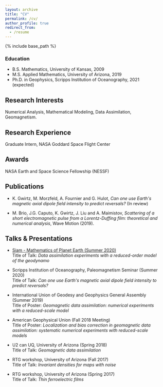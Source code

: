 ```yaml
---
layout: archive
title: "CV"
permalink: /cv/
author_profile: true
redirect_from:
  - /resume
---
```


{% include base_path %}

### Education 

* B.S. Mathematics, University of Kansas, 2009
* M.S. Applied Mathematics, University of Arizona, 2019
* Ph.D. in Geophysics, Scripps Institution of Oceanography, 2021 (expected)

Research Interests
-----
Numerical Analysis, Mathematical Modeling, Data Assimilation, Geomagnetism.

Research Experience
-----
Graduate Intern, NASA Goddard Space Flight Center

Awards
-----
NASA Earth and Space Science Fellowship (NESSF)

Publications
-----
* K. Gwirtz, M. Morzfeld, A. Fournier and G. Hulot, *Can one use Earth's magnetic axial dipole field intensity to predict reversals?*
(In review)

* M. Brio, J.G. Caputo, K. Gwirtz, J. Liu and A. Maimistov, *Scattering of a short
electromagnetic pulse from a Lorentz-Duffing film: theoretical and numerical
analysis*, Wave Motion (2019).


Talks & Presentations
-----
* [Siam - Mathematics of Planet Earth (Summer 2020)](https://www.youtube.com/watch?v=hHOs3vbIYio)\
Title of Talk: *Data assimilation experiments with a reduced-order model of the geodynamo*

* Scripps Institution of Oceanography, Paleomagnetism Seminar (Summer 2020)\
Title of Talk: *Can one use Earth's magnetic axial dipole field intensity to predict reversals?*

* International Union of Geodesy and Geophysics General Assembly (Summer 2019)\
Title of Poster: *Geomagnetic data assimilation: numerical experiments with a reduced-scale model*

* American Geophysical Union (Fall 2018 Meeting)\
Title of Poster: *Localization and bias correction in geomagnetic data assimilation: systematic numerical experiments with reduced-scale models*

* U2 can UQ, University of Arizona (Spring 2018)\
Title of Talk: *Geomagnetic data assimilation*

* RTG workshop, University of Arizona (Fall 2017)\
Title of Talk: *Invariant densities for maps with noise*

* RTG workshop, University of Arizona (Spring 2017)\
Title of Talk: *Thin ferroelectric films*
